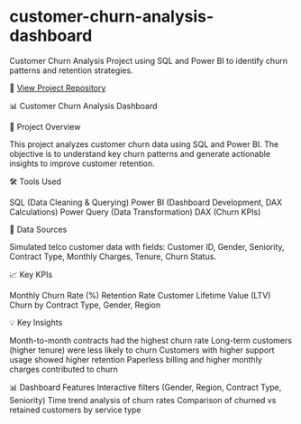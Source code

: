 # customer-churn-analysis-dashboard
Customer Churn Analysis Project using SQL and Power BI to identify churn patterns and retention strategies.

🔗 [View Project Repository](https://github.com/VandanaSingh14/customer-churn-analysis-dashboard)

📊 Customer Churn Analysis Dashboard

📌 Project Overview

This project analyzes customer churn data using SQL and Power BI. The objective is to understand key churn patterns and generate actionable insights to improve customer retention.

🛠 Tools Used

SQL (Data Cleaning & Querying)
Power BI (Dashboard Development, DAX Calculations)
Power Query (Data Transformation)
DAX (Churn KPIs)

📁 Data Sources

Simulated telco customer data with fields: Customer ID, Gender, Seniority, Contract Type, Monthly Charges, Tenure, Churn Status.

📈 Key KPIs

Monthly Churn Rate (%)
Retention Rate
Customer Lifetime Value (LTV)
Churn by Contract Type, Gender, Region

💡 Key Insights

Month-to-month contracts had the highest churn rate
Long-term customers (higher tenure) were less likely to churn
Customers with higher support usage showed higher retention
Paperless billing and higher monthly charges contributed to churn

📊 Dashboard Features
Interactive filters (Gender, Region, Contract Type, Seniority)
Time trend analysis of churn rates
Comparison of churned vs retained customers by service type



